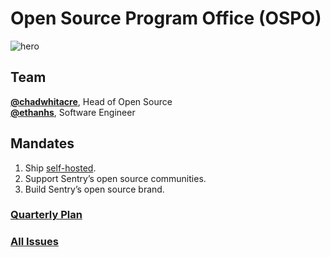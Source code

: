 # Open Source Program Office (OSPO)

![hero](https://user-images.githubusercontent.com/134455/181625952-19ba796b-6fe0-444c-8816-08e4232c3b39.jpg)

## Team

[**@chadwhitacre**](https://github.com/chadwhitacre), Head of Open Source  
[**@ethanhs**](https://github.com/ethanhs), Software Engineer

## Mandates

1. Ship [self-hosted](https://github.com/getsentry/self-hosted).
2. Support Sentry’s open source communities.
3. Build Sentry’s open source brand.

### [Quarterly Plan](https://github.com/getsentry/team-ospo/issues/34)

### [All Issues](https://github.com/getsentry/team-ospo/issues) 
